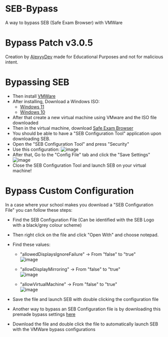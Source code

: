 # SEB-Bypass
A way to bypass SEB (Safe Exam Browser) with VMWare


# Bypass Patch v3.0.5
Creation by [AlexyyDev](https://github.com/ItsNotAlexy) made for Educational Purposes and not for malicious intent.


# Bypassing SEB
- Then install [VMWare](https://www.vmware.com/products/workstation-player.html)
- After installing, Download a Windows ISO:
    - [Windows 11](https://www.microsoft.com/software-download/windows11)
    - [Windows 10](https://www.microsoft.com/en-us/software-download/windows10ISO)
- After that create a new virtual machine using VMware and the ISO file downloaded
- Then in the virtual machine, download [Safe Exam Browser](https://safeexambrowser.org/download_en.html)
- You should be able to have a "SEB Configuration Tool" application upon downloading SEB.
- Open the "SEB Configuration Tool" and press "Security"
- Use this configuration:
    ![image](https://github.com/ItsNotAlexy/SEB-Bypass/assets/101402577/b7b12295-b4c9-432e-a271-096d4b2675f7)
- After that, Go to the "Config File" tab and click the "Save Settings"
![image](https://github.com/ItsNotAlexy/SEB-Bypass/assets/101402577/a9cf6c15-67e2-43ea-9a67-4a4b33ddf21e)
- Close the SEB Configuration Tool and launch SEB on your virtual machine!

# Bypass Custom Configuration
In a case where your school makes you download a "SEB Configuration File" you can follow these steps:
- Find the SEB Configuration File (Can be identified with the SEB Logo with a black/grey colour scheme)
- Then right click on the file and click "Open With" and choose notepad.
- Find these values:
  - "allowedDisplaysIgnoreFailure" -> From "false" to "true"
  <br>![image](https://github.com/ItsNotAlexy/SEB-Bypass/assets/101402577/6ecd3030-ff8d-472f-9d94-af71db9c2c95)

  - "allowDisplayMirroring" -> From "false" to "true"
  <br>![image](https://github.com/ItsNotAlexy/SEB-Bypass/assets/101402577/113bca36-e8b9-4658-bb28-2bab9c832db5)

  - "allowVirtualMachine" -> From "false" to "true"
  <br>![image](https://github.com/ItsNotAlexy/SEB-Bypass/assets/101402577/81612324-edb9-46a5-a6e3-cb0d521ce0b0)

- Save the file and launch SEB with double clicking the configuration file

- Another way to bypass an SEB Configuration file is by downloading this premade bypass settings [here](https://github.com/ItsNotAlexy/SEB-Bypass/raw/main/SebBypassSettings.seb)
- Download the file and double click the file to automatically launch SEB with the VMWare bypass configurations
